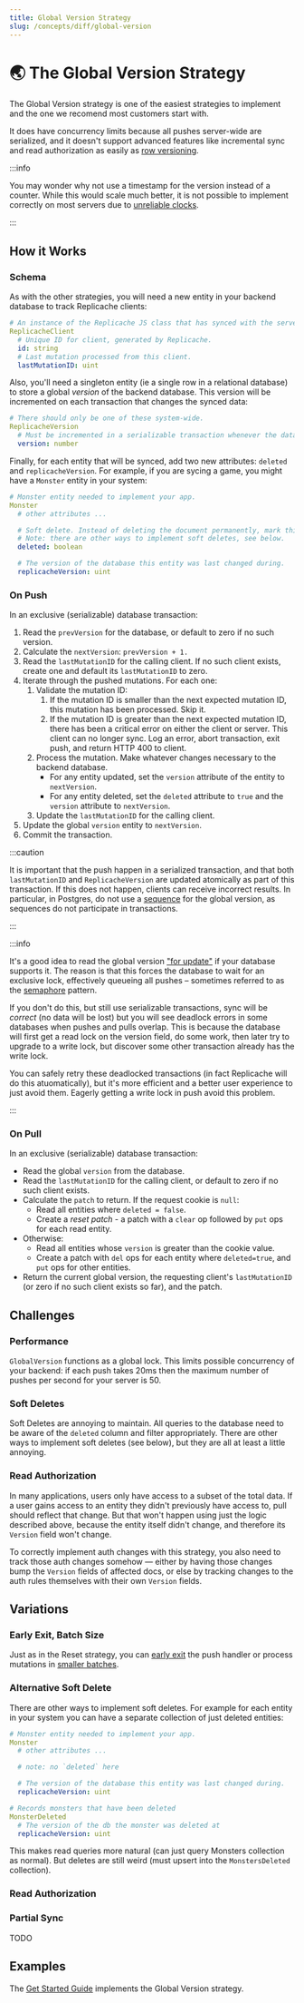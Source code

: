 ```yaml
---
title: Global Version Strategy
slug: /concepts/diff/global-version
---
```


# 🌏 The Global Version Strategy

The Global Version strategy is one of the easiest strategies to implement and the one we recomend most customers start with.

It does have concurrency limits because all pushes server-wide are serialized, and it doesn't support advanced features like incremental sync and read authorization as easily as [row versioning](/concepts/diff/row-version).

:::info

You may wonder why not use a timestamp for the version instead of a counter. While this would scale much better, it is not possible to implement correctly on most servers due to [unreliable clocks](https://www.ics.uci.edu/~cs230/lectures20/distrsyslectureset2-win20.pdf).

:::

## How it Works

### Schema

As with the other strategies, you will need a new entity in your backend database to track Replicache clients:

```yaml
# An instance of the Replicache JS class that has synced with the server.
ReplicacheClient
  # Unique ID for client, generated by Replicache.
  id: string
  # Last mutation processed from this client.
  lastMutationID: uint
```

Also, you'll need a singleton entity (ie a single row in a relational database) to store a global _version_ of the backend database. This version will be incremented on each transaction that changes the synced data:

```yaml
# There should only be one of these system-wide.
ReplicacheVersion
  # Must be incremented in a serializable transaction whenever the database changes.
  version: number
```

Finally, for each entity that will be synced, add two new attributes: `deleted` and `replicacheVersion`. For example, if you are sycing a game, you might have a `Monster` entity in your system:

```yaml
# Monster entity needed to implement your app.
Monster
  # other attributes ...

  # Soft delete. Instead of deleting the document permanently, mark this as true.
  # Note: there are other ways to implement soft deletes, see below.
  deleted: boolean

  # The version of the database this entity was last changed during.
  replicacheVersion: uint
```

### On Push

In an exclusive (serializable) database transaction:

<ol>
  <li>Read the <code>prevVersion</code> for the database, or default to zero if no such version.</li>
  <li>Calculate the <code>nextVersion</code>: <code>prevVersion + 1.</code></li>
  <li>Read the <code>lastMutationID</code> for the calling client. If no such client exists, create one and default its <code>lastMutationID</code> to zero.</li>
  <li>Iterate through the pushed mutations. For each one:
      <ol>
          <li>Validate the mutation ID:
              <ol>
                  <li>If the mutation ID is smaller than the next expected mutation ID, this mutation has been processed. Skip it.</li>
                  <li>If the mutation ID is greater than the next expected mutation ID, there has been a critical error on either the client or server. This client can no longer sync. Log an error, abort transaction, exit push, and return HTTP 400 to client.</li>
              </ol>
          </li>
          <li>Process the mutation. Make whatever changes necessary to the backend database.
            <ul>
              <li>For any entity updated, set the <code>version</code> attribute of the entity to <code>nextVersion</code>.</li>
              <li>For any entity deleted, set the <code>deleted</code> attribute to <code>true</code> and the <code>version</code> attribute to <code>nextVersion</code>.</li>
            </ul>
          </li>
          <li>Update the <code>lastMutationID</code> for the calling client.</li>
      </ol>
  </li>
  <li>Update the global <code>version</code> entity to <code>nextVersion</code>.</li>
  <li>Commit the transaction.</li>
</ol>

:::caution

It is important that the push happen in a serialized transaction, and that both `lastMutationID` and `ReplicacheVersion` are updated atomically as part of this transaction. If this does not happen, clients can receive incorrect results. In particular, in Postgres, do not use a [sequence](https://www.postgresql.org/docs/current/sql-createsequence.html) for the global version, as sequences do not participate in transactions.

:::

:::info

It's a good idea to read the global version ["for update"](https://dev.mysql.com/doc/refman/8.0/en/innodb-locking-reads.html) if your database supports it. The reason is that this forces the database to wait for an exclusive lock, effectively queueing all pushes – sometimes referred to as the [semaphore](https://dev.mysql.com/doc/refman/5.7/en/innodb-deadlocks-handling.html) pattern.

If you don't do this, but still use serializable transactions, sync will be _correct_ (no data will be lost) but you will see deadlock errors in some databases when pushes and pulls overlap. This is because the database will first get a read lock on the version field, do some work, then later try to upgrade to a write lock, but discover some other transaction already has the write lock.

You can safely retry these deadlocked transactions (in fact Replicache will do this atuomatically), but it's more efficient and a better user experience to just avoid them. Eagerly getting a write lock in push avoid this problem.

:::

### On Pull

In an exclusive (serializable) database transaction:

<ul>
  <li>Read the global <code>version</code> from the database.</li>
  <li>Read the <code>lastMutationID</code> for the calling client, or default to zero if no such client exists.</li>
  <li>Calculate the <code>patch</code> to return. If the request cookie is <code>null</code>:
    <ul>
      <li>Read all entities where <code>deleted = false</code>.</li>
      <li>Create a <em>reset patch</em> - a patch with a <code>clear</code> op followed by <code>put</code> ops for each read entity.</li>
    </ul>
  </li>
  <li>Otherwise:
    <ul>
      <li>Read all entities whose <code>version</code> is greater than the cookie value.</li>
      <li>Create a patch with <code>del</code> ops for each entity where <code>deleted=true</code>, and <code>put</code> ops for other entities.</li>
    </ul>
  </li>
  <li>Return the current global version, the requesting client's <code>lastMutationID</code> (or zero if no such client exists so far), and the patch.</li>
</ul>

## Challenges

### Performance

`GlobalVersion` functions as a global lock. This limits possible concurrency of your backend: if each push takes 20ms then the maximum number of pushes per second for your server is 50.

### Soft Deletes

Soft Deletes are annoying to maintain. All queries to the database need to be aware of the `deleted` column and filter appropriately. There are other ways to implement soft deletes (see below), but they are all at least a little annoying.

### Read Authorization

In many applications, users only have access to a subset of the total data. If a user gains access to an entity they didn't previously have access to, pull should reflect that change. But that won't happen using just the logic described above, because the entity itself didn't change, and therefore its `Version` field won't change.

To correctly implement auth changes with this strategy, you also need to track those auth changes somehow — either by having those changes bump the `Version` fields of affected docs, or else by tracking changes to the auth rules themselves with their own `Version` fields.

## Variations

### Early Exit, Batch Size

Just as in the Reset strategy, you can [early exit](../reset#early-exit) the push handler or process mutations in [smaller batches](./reset#batch-size).

### Alternative Soft Delete

There are other ways to implement soft deletes. For example for each entity in your system you can have a separate collection of just deleted entities:

```yaml
# Monster entity needed to implement your app.
Monster
  # other attributes ...

  # note: no `deleted` here

  # The version of the database this entity was last changed during.
  replicacheVersion: uint

# Records monsters that have been deleted
MonsterDeleted
  # The version of the db the monster was deleted at
  replicacheVersion: uint
```

This makes read queries more natural (can just query Monsters collection as normal). But deletes are still weird (must upsert into the `MonstersDeleted` collection).

### Read Authorization

### Partial Sync

TODO

## Examples

The [Get Started Guide](/byob/remote-database) implements the Global Version strategy.
